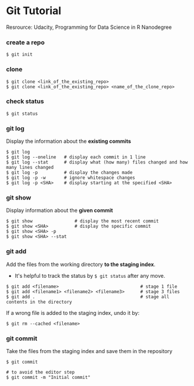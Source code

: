 # Git Tutorial

Resrource:
Udacity, Programming for Data Science in R Nanodegree

### create a repo
```terminal
$ git init
```

### clone
```terminal
$ git clone <link_of_the_existing_repo>
$ git clone <link_of_the_existing_repo> <name_of_the_clone_repo>
```

### check status
```termimnal
$ git status
```

### git log
Display the information about the **existing commits**
```terminal
$ git log
$ git log --oneline   # display each commit in 1 line
$ git log --stat      # display what (how many) files changed and how many lines changed
$ git log -p          # display the changes made
$ git log -p -w       # ignore whitespace changes
$ git log -p <SHA>    # display starting at the specified <SHA>
```

### git show
Display information about the **given commit**
```terminal
$ git show                # display the most recent commit
$ git show <SHA>          # display the specific commit
$ git show <SHA> -p
$ git show <SHA> --stat
```

### git add
Add the files from the working directory **to the staging index**.
- It's helpful to track the status by `$ git status` after any move.
```terminal
$ git add <filename>                               # stage 1 file
$ git add <filename1> <filename2> <filename3>      # stage 3 files
$ git add .                                        # stage all contents in the directory
```
If a wrong file is added to the staging index, undo it by:
```terminal
$ git rm --cached <filename>
```

### git commit

Take the files from the staging index and save them in the repository

```terminal
$ git commit

# to avoid the editor step
$ git commit -m "Initial commit"
```




